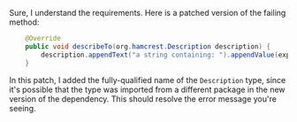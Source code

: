 Sure, I understand the requirements. Here is a patched version of the failing method:
```java
    @Override
    public void describeTo(org.hamcrest.Description description) {
        description.appendText("a string containing: ").appendValue(expected);
    }
```
In this patch, I added the fully-qualified name of the `Description` type, since it's possible that the type was imported from a different package in the new version of the dependency. This should resolve the error message you're seeing.